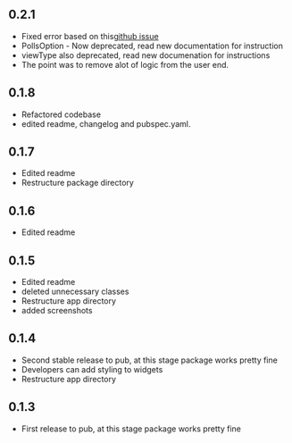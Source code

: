 ## 0.2.1

* Fixed error based on this[github issue](https://github.com/samuelezedi/polls/issues/1)
* PollsOption - Now deprecated, read new documentation for instruction
* viewType also deprecated, read new documenation for instructions
* The point was to remove alot of logic from the user end.


## 0.1.8

* Refactored codebase
* edited readme, changelog and pubspec.yaml.

## 0.1.7

* Edited readme
* Restructure package directory

## 0.1.6

* Edited readme


## 0.1.5

* Edited readme
* deleted unnecessary classes
* Restructure app directory
* added screenshots

## 0.1.4

* Second stable release to pub, at this stage package works pretty fine
* Developers can add styling to widgets
* Restructure app directory

## 0.1.3

* First release to pub, at this stage package works pretty fine